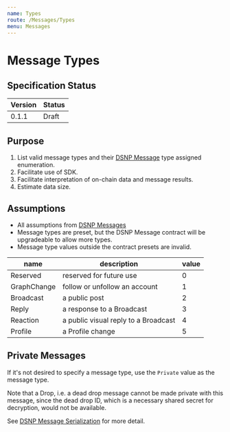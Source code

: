 ```yaml
---
name: Types
route: /Messages/Types
menu: Messages
---
```


# Message Types

## Specification Status

| Version | Status |
---------- | ---------
| 0.1.1     | Draft |

## Purpose
1. List valid message types and their [DSNP Message](/Messages/Overview) type assigned enumeration.
1. Facilitate use of SDK.
1. Facilitate interpretation of on-chain data and message results.
1. Estimate data size.


## Assumptions
* All assumptions from [DSNP Messages](/Messages/Overview)
* Message types are preset, but the DSNP Message contract will be upgradeable to allow more types.
* Message type values outside the contract presets are invalid.

| name     | description | value |
|-------   |-------------| ----|
| Reserved | reserved for future use | 0 |
| GraphChange | follow or unfollow an account | 1 |
| Broadcast | a public post | 2 |
| Reply | a response to a Broadcast | 3 |
| Reaction | a public visual reply to a Broadcast | 4 |
| Profile | a Profile change | 5 |

## Private Messages
If it's not desired to specify a message type, use the `Private` value as the message type.

Note that a Drop, i.e. a dead drop message cannot be made private with this message, since the dead drop ID, which is a necessary shared secret for decryption, would not be available.

See [DSNP Message Serialization](/Messages/Serialization) for more detail.
